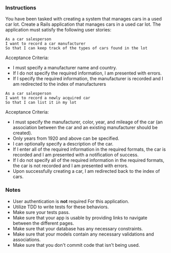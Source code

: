 ### Instructions

You have been tasked with creating a system that manages cars in a used car lot. Create a Rails application that manages cars in a used car lot. The application must satisfy the following user stories:

```no-highlight
As a car salesperson
I want to record a car manufacturer
So that I can keep track of the types of cars found in the lot
```

Acceptance Criteria:

* I must specify a manufacturer name and country.
* If I do not specify the required information, I am presented with errors.
* If I specify the required information, the manufacturer is recorded and I am redirected to the index of manufacturers

```no-highlight
As a car salesperson
I want to record a newly acquired car
So that I can list it in my lot
```

Acceptance Criteria:

* I must specify the manufacturer, color, year, and mileage of the car (an association between the car and an existing manufacturer should be created).
* Only years from 1920 and above can be specified.
* I can optionally specify a description of the car.
* If I enter all of the required information in the required formats, the car is recorded and I am presented with a notification of success.
* If I do not specify all of the required information in the required formats, the car is not recorded and I am presented with errors.
* Upon successfully creating a car, I am redirected back to the index of cars.

### Notes

* User authentication is **not** required For this application.
* Utilize TDD to write tests for these behaviors.
* Make sure your tests pass.
* Make sure that your app is usable by providing links to navigate between the different pages.
* Make sure that your database has any necessary constraints.
* Make sure that your models contain any necessary validations and associations.
* Make sure that you don't commit code that isn't being used.
